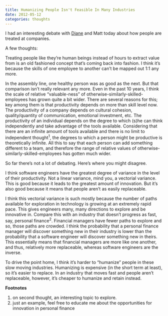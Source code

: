 ```yaml
---
title: Humanizing People Isn't Feasible In Many Industries
date: 2012-05-12
categories: thoughts
---
```


I had an interesting debate with [Diane][1] and Matt today about how people are treated at companies.

A few thoughts:

Treating people like they’re human beings instead of hours to extract value from is an old
fashioned concept that’s coming back into fashion. I think it’s because the skills of one employee
to another can’t be mapped out 1:1 any more.

In the assembly line, one healthy person was as good as the next. But that comparison isn’t really
relevant any more. Even in the past 10 years, I think the scale of relative “valuable-ness” of
otherwise-similarly-skilled-employees has grown quite a bit wider. There are several reasons for
this; key among them is that productivity depends on more than skill level now. The productivity of
a company depends on cultural cohesion, quality/quantity of communication, emotional investment,
etc. The productivity of an individual depends on the degree to which (s)he can think independently
and take advantage of the tools available. Considering that there are an infinite amount of tools
available and there is no limit to independent thought<sup>1</sup>, the degrees to which a person might be
productive is theoretically infinite. All this to say that each person can add something different
to a team, and therefore the range of relative values of otherwise-similarly-skilled-employees has
gotten much wider.

So far there’s not a lot of debating. Here’s where you might disagree.

I think software engineers have the greatest degree of variance in the level of their productivity.
Not a linear variance, mind you, a vectorial variance. This is good because it leads to the greatest
amount of innovation. But it’s also good because it means that people aren’t as easily replaceable.

I think this vectorial variance is such mostly because the number of paths available for exploration
in technology is growing at an extremely rapid pace. This gives engineers many, many directions to
explore and be innovative in. Compare this with an industry that doesn’t progress as fast, say,
personal finance<sup>2</sup>. Financial managers have fewer paths to explore and so, those paths are crowded.
I think the probability that a personal finance manager will discover something new in their
industry is lower than the probability that a software engineer will discover something new in
theirs. This essentially means that financial managers are more like one another, and thus,
relatively more replaceable, whereas software engineers are the inverse.

To drive the point home, I think it’s harder to “humanize” people in these slow moving industries.
Humanizing is expensive (in the short term at least), so it’s easier to replace. In an industry that
moves fast and people aren’t replaceable, however, it’s cheaper to humanize and retain instead.

**Footnotes**

1. on second thought, an interesting topic to explore.
2. just an example, feel free to educate me about the opportunities for innovation in personal finance

[1]: https://www.linkedin.com/in/dianewang1/
